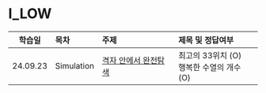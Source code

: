 # I_LOW

|  학습일  | 목차       | 주제                                                             | 제목 및 정답여부                                |
| :------: | :--------- | :--------------------------------------------------------------- | :---------------------------------------------- |
| 24.09.23 | Simulation | [격자 안에서 완전탐색](./Simulation/격자%20안에서%20완전탐색.js) | 최고의 33위치 (O)<br>행복한 수열의 개수 (O)<br> |
